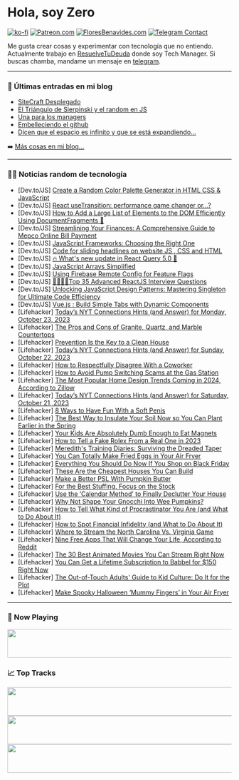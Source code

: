 # Hola, soy Zero

[![ko-fi](https://ko-fi.com/img/githubbutton_sm.svg)](https://ko-fi.com/J3J4N0LUK)
[![Patreon.com](https://img.shields.io/endpoint.svg?url=https%3A%2F%2Fshieldsio-patreon.vercel.app%2Fapi%3Fusername%3Dzerodragon%26type%3Dpatrons&style=for-the-badge)](https://patreon.com/zerodragon)
[![FloresBenavides.com](https://img.shields.io/website?down_message=oops&label=MiBlog&style=for-the-badge&up_message=online&url=https%3A%2F%2Ffloresbenavides.com)](https://floresbenavides.com)
[![Telegram Contact](https://img.shields.io/badge/escr%C3%ADbeme-ZeroDragon-%2326A5E4?style=for-the-badge&logo=telegram)](https://t.me/zerodragon)

Me gusta crear cosas y experimentar con tecnología que no entiendo.
Actualmente trabajo en [ResuelveTuDeuda](http://github.com/resuelve) donde soy Tech Manager.
Si buscas chamba, mandame un mensaje en [telegram](https://t.me/zerodragon).

---

### 📕 Últimas entradas en mi blog
<!-- BLOG-POST-LIST:START -->
- [SiteCraft Desplegado](https://floresbenavides.com/sitecraft-desplegado/)
- [El Triángulo de Sierpinski y el random en JS](https://floresbenavides.com/el-triangulo-de-sierpinski-y-el-random-en-js/)
- [Una para los managers](https://floresbenavides.com/una-para-los-managers/)
- [Embelleciendo el github](https://floresbenavides.com/embelleciendo-el-github/)
- [Dicen que el espacio es infinito y que se está expandiendo…](https://floresbenavides.com/dicen-que-el-espacio-es-infinito-y-que-se-esta-expandiendo/)
<!-- BLOG-POST-LIST:END -->

➡️ [Más cosas en mi blog...](https://floresbenavides.com)

---

### 👨‍💻 Noticias random de tecnología
<!-- TECH-POSTS:START -->
- [Dev.to/JS] [Create a Random Color Palette Generator in HTML CSS &amp; JavaScript](https://dev.to/onlineittutstutorials/create-a-random-color-palette-generator-in-html-css-javascript-2c5p)
- [Dev.to/JS] [React useTransition: performance game changer or...?](https://dev.to/adevnadia/react-usetransition-performance-game-changer-or-1302)
- [Dev.to/JS] [How to Add a Large List of Elements to the DOM Efficiently Using DocumentFragments 🧩](https://dev.to/mike-at-redspace/how-to-add-a-large-list-of-elements-to-the-dom-efficiently-using-documentfragments-37pp)
- [Dev.to/JS] [Streamlining Your Finances: A Comprehensive Guide to Mepco Online Bill Payment](https://dev.to/onlinebillexpert/streamlining-your-finances-a-comprehensive-guide-to-mepco-online-bill-payment-23cf)
- [Dev.to/JS] [JavaScript Frameworks: Choosing the Right One](https://dev.to/rowsanali/javascript-frameworks-choosing-the-right-one-3mbj)
- [Dev.to/JS] [Code for sliding headlines on website JS , CSS and HTML](https://dev.to/smz01/code-for-sliding-headlines-on-website-js-css-and-html-4d3c)
- [Dev.to/JS] [🔥 What&#39;s new update in React Query 5.0 🤯](https://dev.to/todayscode14/new-update-in-in-react-query-50-5b5d)
- [Dev.to/JS] [JavaScript Arrays Simplified](https://dev.to/tanmaycode/javascript-arrays-simplified-2cng)
- [Dev.to/JS] [Using Firebase Remote Config for Feature Flags](https://dev.to/jacobandrewsky/using-firebase-remote-config-for-feature-flags-2ji9)
- [Dev.to/JS] [👨🏾‍💻🚀Top 35 Advanced ReactJS Interview Questions](https://dev.to/chrisimade/top-35-reactjs-interview-questions-every-developer-should-know-28jk)
- [Dev.to/JS] [Unlocking JavaScript Design Patterns: Mastering Singleton for Ultimate Code Efficiency](https://dev.to/brdnicolas/unlocking-javascript-design-patterns-mastering-singleton-for-ultimate-code-efficiency-4ne0)
- [Dev.to/JS] [Vue.js : Build Simple Tabs with Dynamic Components](https://dev.to/kucherol/vuejs-build-simple-tabs-with-dynamic-components-jh7)
- [Lifehacker] [Today’s NYT Connections Hints &lpar;and Answer&rpar; for Monday, October 23, 2023](https://lifehacker.com/nyt-connections-answer-today-october-23-2023-1850944964)
- [Lifehacker] [The Pros and Cons of Granite, Quartz, and Marble Countertops](https://lifehacker.com/the-pros-and-cons-of-granite-quartz-and-marble-counte-1850943472)
- [Lifehacker] [Prevention Is the Key to a Clean House](https://lifehacker.com/prevention-is-the-key-to-a-clean-house-1850943493)
- [Lifehacker] [Today’s NYT Connections Hints &lpar;and Answer&rpar; for Sunday, October 22, 2023](https://lifehacker.com/nyt-connections-answer-today-october-22-2023-1850943448)
- [Lifehacker] [How to Respectfully Disagree With a Coworker](https://lifehacker.com/how-to-respectfully-disagree-with-a-coworker-1850947325)
- [Lifehacker] [How to Avoid Pump Switching Scams at the Gas Station](https://lifehacker.com/how-to-avoid-pump-switching-scams-at-the-gas-station-1850947323)
- [Lifehacker] [The Most Popular Home Design Trends Coming in 2024, According to Zillow](https://lifehacker.com/the-most-popular-home-design-trends-coming-in-2024-acc-1850947316)
- [Lifehacker] [Today’s NYT Connections Hints &lpar;and Answer&rpar; for Saturday, October 21, 2023](https://lifehacker.com/nyt-connections-answer-today-october-21-2023-1850943287)
- [Lifehacker] [8 Ways to Have Fun With a Soft Penis](https://lifehacker.com/8-ways-to-have-fun-with-a-soft-penis-1850945425)
- [Lifehacker] [The Best Way to Insulate Your Soil Now so You Can Plant Earlier in the Spring](https://lifehacker.com/the-best-way-to-insulate-your-soil-now-so-you-can-plant-1850946315)
- [Lifehacker] [Your Kids Are Absolutely Dumb Enough to Eat Magnets](https://lifehacker.com/your-kids-are-absolutely-dumb-enough-to-eat-magnets-1850945370)
- [Lifehacker] [How to Tell a Fake Rolex From a Real One in 2023](https://lifehacker.com/how-to-spot-a-fake-rolex-1850946148)
- [Lifehacker] [Meredith&#39;s Training Diaries: Surviving the Dreaded Taper](https://lifehacker.com/how-to-survive-the-marathon-taper-1850945224)
- [Lifehacker] [You Can Totally Make Fried Eggs in Your Air Fryer](https://lifehacker.com/you-can-fry-an-egg-in-your-air-fryer-1848845216)
- [Lifehacker] [Everything You Should Do Now If You Shop on Black Friday](https://lifehacker.com/everything-you-should-do-now-if-you-shop-on-black-frida-1850945998)
- [Lifehacker] [These Are the Cheapest Houses You Can Build](https://lifehacker.com/these-are-the-cheapest-houses-you-can-build-1850945371)
- [Lifehacker] [Make a Better PSL With Pumpkin Butter](https://lifehacker.com/make-a-better-psl-with-pumpkin-butter-1850945774)
- [Lifehacker] [For the Best Stuffing, Focus on the Stock](https://lifehacker.com/for-the-best-stuffing-focus-on-the-stock-1850945679)
- [Lifehacker] [Use the ‘Calendar Method’ to Finally Declutter Your House](https://lifehacker.com/use-the-calendar-method-to-finally-declutter-your-hou-1850945389)
- [Lifehacker] [Why Not Shape Your Gnocchi Into Wee Pumpkins?](https://lifehacker.com/why-not-shape-your-gnocchi-into-wee-pumpkins-1849723768)
- [Lifehacker] [How to Tell What Kind of Procrastinator You Are &lpar;and What to Do About It&rpar;](https://lifehacker.com/how-to-stop-procrastinating-1850945168)
- [Lifehacker] [How to Spot Financial Infidelity &lpar;and What to Do About It&rpar;](https://lifehacker.com/how-to-spot-financial-infidelity-and-what-to-do-about-1850937367)
- [Lifehacker] [Where to Stream the North Carolina Vs. Virginia Game](https://lifehacker.com/where-to-stream-the-north-carolina-vs-virginia-game-1850945079)
- [Lifehacker] [Nine Free Apps That Will Change Your Life, According to Reddit](https://lifehacker.com/the-best-free-apps-that-will-change-your-life-accordin-1850944947)
- [Lifehacker] [The 30 Best Animated Movies You Can Stream Right Now](https://lifehacker.com/best-animated-movies-on-streaming-1850942505)
- [Lifehacker] [You Can Get a Lifetime Subscription to Babbel for $150 Right Now](https://lifehacker.com/you-can-get-a-lifetime-subscription-to-babbel-for-150-1850935747)
- [Lifehacker] [The Out-of-Touch Adults&#39; Guide to Kid Culture: Do It for the Plot](https://lifehacker.com/the-out-of-touch-adults-guide-to-kid-culture-do-it-for-1850944099)
- [Lifehacker] [Make Spooky Halloween ‘Mummy Fingers’ in Your Air Fryer](https://lifehacker.com/make-spooky-halloween-mummy-fingers-in-your-air-fryer-1850943021)<!-- TECH-POSTS:END -->

---

### 🎵 Now Playing
<a href="https://spotify-now-playing-dun.vercel.app/now-playing?open"><img src="https://spotify-now-playing-dun.vercel.app/now-playing" width="540" height="64"></a>

### 📈 Top Tracks
<a href="https://spotify-now-playing-dun.vercel.app/top-tracks?i=1&open"><img src="https://spotify-now-playing-dun.vercel.app/top-tracks?i=1" width="540" height="64"></a>
<a href="https://spotify-now-playing-dun.vercel.app/top-tracks?i=2&open"><img src="https://spotify-now-playing-dun.vercel.app/top-tracks?i=2" width="540" height="64"></a>
<a href="https://spotify-now-playing-dun.vercel.app/top-tracks?i=3&open"><img src="https://spotify-now-playing-dun.vercel.app/top-tracks?i=3" width="540" height="64"></a>
